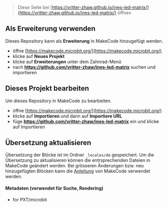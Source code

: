 
> Diese Seite bei [https://vritter-zhaw.github.io/ines-led-matrix/](https://vritter-zhaw.github.io/ines-led-matrix/) öffnen

## Als Erweiterung verwenden

Dieses Repository kann als **Erweiterung** in MakeCode hinzugefügt werden.

* öffne [https://makecode.microbit.org/](https://makecode.microbit.org/)
* klicke auf **Neues Projekt**
* klicke auf **Erweiterungen** unter dem Zahnrad-Menü
* nach **https://github.com/vritter-zhaw/ines-led-matrix** suchen und importieren

## Dieses Projekt bearbeiten

Um dieses Repository in MakeCode zu bearbeiten.

* öffne [https://makecode.microbit.org/](https://makecode.microbit.org/)
* klicke auf **Importieren** und dann auf **Importiere URL**
* füge **https://github.com/vritter-zhaw/ines-led-matrix** ein und klicke auf Importieren

## Übersetzung aktualisieren
Übersetzung der Blöcke ist im Ordner `_locales/de` gespeichert. Um die Übersetzung zu aktualisieren können die entrsprechenden Dateien in MakeCode geändert werden. Bei grösseren Änderungen bzw. neu hinzugefügten Blöcken kann die [Anleitung](https://makecode.com/extensions/localization) von MakeCode verwendet werden.

#### Metadaten (verwendet für Suche, Rendering)

* for PXT/microbit
<script src="https://makecode.com/gh-pages-embed.js"></script><script>makeCodeRender("{{ site.makecode.home_url }}", "{{ site.github.owner_name }}/{{ site.github.repository_name }}");</script>
